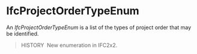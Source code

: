 IfcProjectOrderTypeEnum
=======================

An _IfcProjectOrderTypeEnum_ is a list of the types of project order that may be identified.

> HISTORY&nbsp; New enumeration in IFC2x2.
